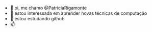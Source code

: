 - 👋 oi, me chamo @PatriciaRigamonte
- 👀 estou interessada em aprender novas técnicas de computação
- 🌱 estou estudando github
- 📫 

<!---
PatriciaRigamonte/PatriciaRigamonte is a ✨ special ✨ repository because its `README.md` (this file) appears on your GitHub profile.
You can click the Preview link to take a look at your changes.
--->
